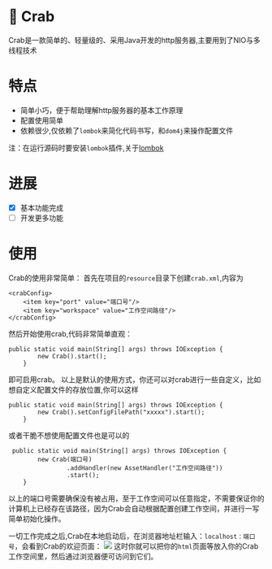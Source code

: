 # 🦀 Crab

Crab是一款简单的、轻量级的、采用Java开发的http服务器,主要用到了NIO与多线程技术

# 特点
+ 简单小巧，便于帮助理解http服务器的基本工作原理
+ 配置使用简单
+ 依赖很少,仅依赖了`lombok`来简化代码书写，和`dom4j`来操作配置文件

注：在运行源码时要安装`lombok`插件,关于[lombok](https://projectlombok.org/)

# 进展
* [x] 基本功能完成
* [ ] 开发更多功能
# 使用
Crab的使用非常简单：
首先在项目的`resource`目录下创建`crab.xml`,内容为
```
<crabConfig>
    <item key="port" value="端口号"/>
    <item key="workspace" value="工作空间路径"/>
</crabConfig>
```
然后开始使用crab,代码非常简单直观：
```
public static void main(String[] args) throws IOException {
        new Crab().start();
    }
```
即可启用crab。
以上是默认的使用方式，你还可以对crab进行一些自定义，比如想自定义配置文件的存放位置,你可以这样

````
public static void main(String[] args) throws IOException {
        new Crab().setConfigFilePath("xxxxx").start();
    }
````
或者干脆不想使用配置文件也是可以的
```
 public static void main(String[] args) throws IOException {
        new Crab(端口号)
                .addHandler(new AssetHandler("工作空间路径"))
                .start();
    }

```
以上的端口号需要确保没有被占用，至于工作空间可以任意指定，不需要保证你的计算机上已经存在该路径，因为Crab会自动根据配置创建工作空间，并进行一写简单初始化操作。

一切工作完成之后,Crab在本地启动后，在浏览器地址栏输入：`localhost：端口号`，会看到Crab的欢迎页面：
![](http://oo3aq3ac8.bkt.clouddn.com/crab.png)
这时你就可以把你的`html`页面等放入你的Crab工作空间里，然后通过浏览器便可访问到它们。

